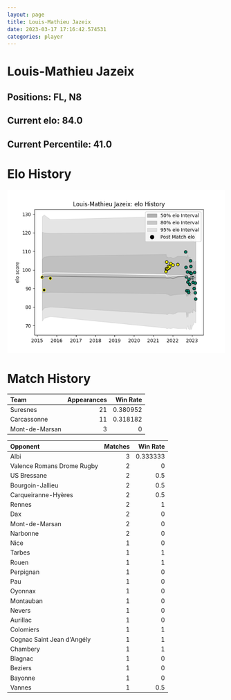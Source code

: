 ```yaml
---  
layout: page  
title: Louis-Mathieu Jazeix  
date: 2023-03-17 17:16:42.574531  
categories: player  
---
```

# Louis-Mathieu Jazeix

## Positions: FL, N8

## Current elo: 84.0

## Current Percentile: 41.0

# Elo History


![elo history](history_Louis-MathieuJazeix.png)
# Match History


| Team           |   Appearances |   Win Rate |
|:---------------|--------------:|-----------:|
| Suresnes       |            21 |   0.380952 |
| Carcassonne    |            11 |   0.318182 |
| Mont-de-Marsan |             3 |   0        |

| Opponent                   |   Matches |   Win Rate |
|:---------------------------|----------:|-----------:|
| Albi                       |         3 |   0.333333 |
| Valence Romans Drome Rugby |         2 |   0        |
| US Bressane                |         2 |   0.5      |
| Bourgoin-Jallieu           |         2 |   0.5      |
| Carqueiranne-Hyères        |         2 |   0.5      |
| Rennes                     |         2 |   1        |
| Dax                        |         2 |   0        |
| Mont-de-Marsan             |         2 |   0        |
| Narbonne                   |         2 |   0        |
| Nice                       |         1 |   0        |
| Tarbes                     |         1 |   1        |
| Rouen                      |         1 |   1        |
| Perpignan                  |         1 |   0        |
| Pau                        |         1 |   0        |
| Oyonnax                    |         1 |   0        |
| Montauban                  |         1 |   0        |
| Nevers                     |         1 |   0        |
| Aurillac                   |         1 |   0        |
| Colomiers                  |         1 |   1        |
| Cognac Saint Jean d'Angély |         1 |   1        |
| Chambery                   |         1 |   1        |
| Blagnac                    |         1 |   0        |
| Beziers                    |         1 |   0        |
| Bayonne                    |         1 |   0        |
| Vannes                     |         1 |   0.5      |